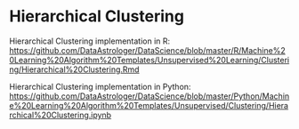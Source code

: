 # Hierarchical Clustering

Hierarchical Clustering implementation in R: 
https://github.com/DataAstrologer/DataScience/blob/master/R/Machine%20Learning%20Algorithm%20Templates/Unsupervised%20Learning/Clustering/Hierarchical%20Clustering.Rmd 


Hierarchical Clustering implementation in Python: 
https://github.com/DataAstrologer/DataScience/blob/master/Python/Machine%20Learning%20Algorithm%20Templates/Unsupervised/Clustering/Hierarchical%20Clustering.ipynb 


